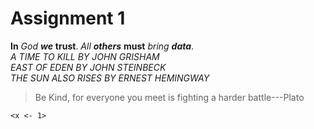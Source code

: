 # Assignment 1

**In** *God* ***we*** **trust**. *All* ***others*** **must** *bring* ***data***.\
*A TIME TO KILL BY JOHN GRISHAM*\
*EAST OF EDEN BY JOHN STEINBECK*\
*THE SUN ALSO RISES BY ERNEST HEMINGWAY*

> Be Kind, for everyone you meet is fighting a harder battle---Plato

    <x <- 1>
